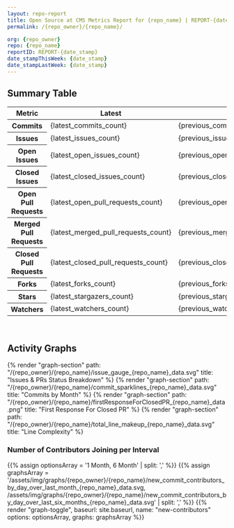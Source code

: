 ```yaml
---
layout: repo-report
title: Open Source at CMS Metrics Report for {repo_name} | REPORT-{date_stamp}
permalink: /{repo_owner}/{repo_name}/

org: {repo_owner}
repo: {repo_name}
reportID: REPORT-{date_stamp}
date_stampThisWeek: {date_stamp}
date_stampLastWeek: {date_stamp}
---
```

<div class="summary-table">
  <table class="usa-table usa-table--borderless">
    <h2> Summary Table </h2>
    <thead>
      <tr>
        <th scope="col">Metric</th>
        <th scope="col">Latest</th>
        <th scope="col">Previous</th>
        <th scope="col">Diff</th>
        <th scope="col">% Diff</th>
      </tr>
    </thead>
    <tbody>
      <tr>
        <th scope="row">Commits</th>
        <td>{latest_commits_count}</td>
        <td>{previous_commits_count}</td>
        <td style="{commits_count_diff_color}" >{commits_count_diff}</td>
        <td style="{commits_count_diff_percent_color}" >{commits_count_diff_percent}%</td>
      </tr>
      <tr>
        <th scope="row">Issues</th>
        <td>{latest_issues_count}</td>
        <td>{previous_issues_count}</td>
        <td style="{issues_count_diff_color}" >{issues_count_diff}</td>
        <td style="{issues_count_diff_percent_color}" >{issues_count_diff_percent}%</td>
      </tr>
      <tr>
        <th scope="row">Open Issues</th>
        <td>{latest_open_issues_count}</td>
        <td>{previous_open_issues_count}</td>
        <td style="{open_issues_count_diff_color}" >{open_issues_count_diff}</td>
        <td style="{open_issues_count_diff_percent_color}" >{open_issues_count_diff_percent}%</td>
      </tr>
      <tr>
        <th scope="row">Closed Issues</th>
        <td>{latest_closed_issues_count}</td>
        <td>{previous_closed_issues_count}</td>
        <td style="{closed_issues_count_diff_color}" >{closed_issues_count_diff}</td>
        <td style="{closed_issues_count_diff_percent_color}" >{closed_issues_count_diff_percent}%</td>
      </tr>
      <tr>
        <th scope="row">Open Pull Requests</th>
        <td>{latest_open_pull_requests_count}</td>
        <td>{previous_open_pull_requests_count}</td>
        <td style="{open_pull_requests_count_diff_color}" >{open_pull_requests_count_diff}</td>
        <td style="{open_pull_requests_count_diff_percent_color}" >{open_pull_requests_count_diff_percent}%</td>
      </tr>
      <tr>
        <th scope="row">Merged Pull Requests</th>
        <td>{latest_merged_pull_requests_count}</td>
        <td>{previous_merged_pull_requests_count}</td>
        <td style="{merged_pull_requests_count_diff_color}" >{merged_pull_requests_count_diff}</td>
        <td style="{merged_pull_requests_count_diff_percent_color}" >{merged_pull_requests_count_diff_percent}%</td>
      </tr>
      <tr>
        <th scope="row">Closed Pull Requests</th>
        <td>{latest_closed_pull_requests_count}</td>
        <td>{previous_closed_pull_requests_count}</td>
        <td style="{closed_pull_requests_count_diff_color}" >{closed_pull_requests_count_diff}</td>
        <td style="{closed_pull_requests_count_diff_percent_color}" >{closed_pull_requests_count_diff_percent}%</td>
      </tr>
      <tr>
        <th scope="row">Forks</th>
        <td>{latest_forks_count}</td>
        <td>{previous_forks_count}</td>
        <td style="{forks_count_diff_color}" >{forks_count_diff}</td>
        <td style="{forks_count_diff_percent_color}" >{forks_count_diff_percent}%</td>
      </tr>
      <tr>
        <th scope="row">Stars</th>
        <td>{latest_stargazers_count}</td>
        <td>{previous_stargazers_count}</td>
        <td style="{stargazers_count_diff_color}" >{stargazers_count_diff}</td>
        <td style="{stargazers_count_diff_percent_color}" >{stargazers_count_diff_percent}%</td>
      </tr>
      <tr>
        <th scope="row">Watchers</th>
        <td>{latest_watchers_count}</td>
        <td>{previous_watchers_count}</td>
        <td style="{watchers_count_diff_color}" >{watchers_count_diff}</td>
        <td style="{watchers_count_diff_percent_color}" >{watchers_count_diff_percent}%</td>
      </tr>
    </tbody>
  </table>
</div>
<div class="graph-container">
  <br>
  <h2>Activity Graphs</h2>
  <div class="all-graphs">
    <!--- Issues/PRs Status Breakdown Graph -->
    {% render "graph-section" path: "/{repo_owner}/{repo_name}/issue_gauge_{repo_name}_data.svg" title: "Issues & PRs Status Breakdown" %}
    <!--- Contributor Activity Line Graph -->
    {% render "graph-section" path: "/{repo_owner}/{repo_name}/commit_sparklines_{repo_name}_data.svg" title: "Commits by Month" %}
    <!--- First Response For Closed PR Scatterplot -->
    {% render "graph-section" path: "/{repo_owner}/{repo_name}/firstResponseForClosedPR_{repo_name}_data.png" title: "First Response For Closed PR" %}
    <!--- Line Complexity Graphs -->
    {% render "graph-section" path: "/{repo_owner}/{repo_name}/total_line_makeup_{repo_name}_data.svg" title: "Line Complexity" %}
    <!--- Time Toggle Testing -->
    <h3>Number of Contributors Joining per Interval</h3>
    <div class="timeToggle">
      {{% assign optionsArray = '1 Month, 6 Month' | split: ',' %}}
      {{% assign graphsArray = '/assets/img/graphs/{repo_owner}/{repo_name}/new_commit_contributors_by_day_over_last_month_{repo_name}_data.svg, /assets/img/graphs/{repo_owner}/{repo_name}/new_commit_contributors_by_day_over_last_six_months_{repo_name}_data.svg' | split: ',' %}}
      {{% render "graph-toggle", baseurl: site.baseurl, name: "new-contributors" options: optionsArray, graphs: graphsArray %}}
    </div>
</div>